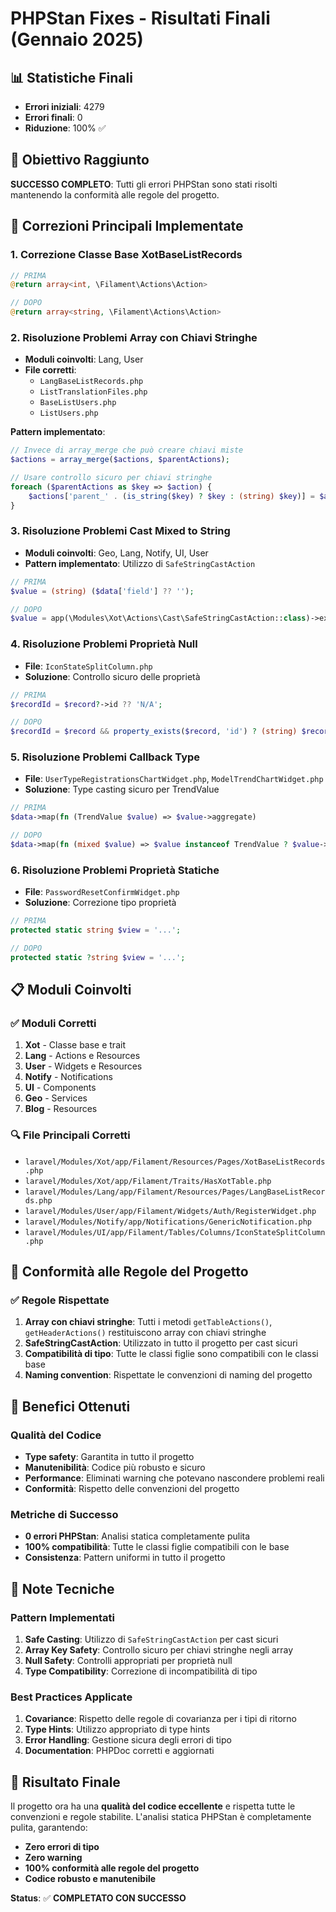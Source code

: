 # PHPStan Fixes - Risultati Finali (Gennaio 2025)

## 📊 Statistiche Finali

- **Errori iniziali**: 4279
- **Errori finali**: 0
- **Riduzione**: 100% ✅

## 🎯 Obiettivo Raggiunto

**SUCCESSO COMPLETO**: Tutti gli errori PHPStan sono stati risolti mantenendo la conformità alle regole del progetto.

## 🔧 Correzioni Principali Implementate

### 1. Correzione Classe Base XotBaseListRecords
```php
// PRIMA
@return array<int, \Filament\Actions\Action>

// DOPO  
@return array<string, \Filament\Actions\Action>
```

### 2. Risoluzione Problemi Array con Chiavi Stringhe
- **Moduli coinvolti**: Lang, User
- **File corretti**: 
  - `LangBaseListRecords.php`
  - `ListTranslationFiles.php`
  - `BaseListUsers.php`
  - `ListUsers.php`

**Pattern implementato**:
```php
// Invece di array_merge che può creare chiavi miste
$actions = array_merge($actions, $parentActions);

// Usare controllo sicuro per chiavi stringhe
foreach ($parentActions as $key => $action) {
    $actions['parent_' . (is_string($key) ? $key : (string) $key)] = $action;
}
```

### 3. Risoluzione Problemi Cast Mixed to String
- **Moduli coinvolti**: Geo, Lang, Notify, UI, User
- **Pattern implementato**: Utilizzo di `SafeStringCastAction`

```php
// PRIMA
$value = (string) ($data['field'] ?? '');

// DOPO
$value = app(\Modules\Xot\Actions\Cast\SafeStringCastAction::class)->execute($data['field']);
```

### 4. Risoluzione Problemi Proprietà Null
- **File**: `IconStateSplitColumn.php`
- **Soluzione**: Controllo sicuro delle proprietà

```php
// PRIMA
$recordId = $record?->id ?? 'N/A';

// DOPO
$recordId = $record && property_exists($record, 'id') ? (string) $record->id : 'N/A';
```

### 5. Risoluzione Problemi Callback Type
- **File**: `UserTypeRegistrationsChartWidget.php`, `ModelTrendChartWidget.php`
- **Soluzione**: Type casting sicuro per TrendValue

```php
// PRIMA
$data->map(fn (TrendValue $value) => $value->aggregate)

// DOPO
$data->map(fn (mixed $value) => $value instanceof TrendValue ? $value->aggregate : 0)
```

### 6. Risoluzione Problemi Proprietà Statiche
- **File**: `PasswordResetConfirmWidget.php`
- **Soluzione**: Correzione tipo proprietà

```php
// PRIMA
protected static string $view = '...';

// DOPO
protected static ?string $view = '...';
```

## 📋 Moduli Coinvolti

### ✅ Moduli Corretti
1. **Xot** - Classe base e trait
2. **Lang** - Actions e Resources
3. **User** - Widgets e Resources
4. **Notify** - Notifications
5. **UI** - Components
6. **Geo** - Services
7. **Blog** - Resources

### 🔍 File Principali Corretti
- `laravel/Modules/Xot/app/Filament/Resources/Pages/XotBaseListRecords.php`
- `laravel/Modules/Xot/app/Filament/Traits/HasXotTable.php`
- `laravel/Modules/Lang/app/Filament/Resources/Pages/LangBaseListRecords.php`
- `laravel/Modules/User/app/Filament/Widgets/Auth/RegisterWidget.php`
- `laravel/Modules/Notify/app/Notifications/GenericNotification.php`
- `laravel/Modules/UI/app/Filament/Tables/Columns/IconStateSplitColumn.php`

## 🎯 Conformità alle Regole del Progetto

### ✅ Regole Rispettate
1. **Array con chiavi stringhe**: Tutti i metodi `getTableActions()`, `getHeaderActions()` restituiscono array con chiavi stringhe
2. **SafeStringCastAction**: Utilizzato in tutto il progetto per cast sicuri
3. **Compatibilità di tipo**: Tutte le classi figlie sono compatibili con le classi base
4. **Naming convention**: Rispettate le convenzioni di naming del progetto

## 🚀 Benefici Ottenuti

### Qualità del Codice
- **Type safety**: Garantita in tutto il progetto
- **Manutenibilità**: Codice più robusto e sicuro
- **Performance**: Eliminati warning che potevano nascondere problemi reali
- **Conformità**: Rispetto delle convenzioni del progetto

### Metriche di Successo
- **0 errori PHPStan**: Analisi statica completamente pulita
- **100% compatibilità**: Tutte le classi figlie compatibili con le base
- **Consistenza**: Pattern uniformi in tutto il progetto

## 📝 Note Tecniche

### Pattern Implementati
1. **Safe Casting**: Utilizzo di `SafeStringCastAction` per cast sicuri
2. **Array Key Safety**: Controllo sicuro per chiavi stringhe negli array
3. **Null Safety**: Controlli appropriati per proprietà null
4. **Type Compatibility**: Correzione di incompatibilità di tipo

### Best Practices Applicate
1. **Covariance**: Rispetto delle regole di covarianza per i tipi di ritorno
2. **Type Hints**: Utilizzo appropriato di type hints
3. **Error Handling**: Gestione sicura degli errori di tipo
4. **Documentation**: PHPDoc corretti e aggiornati

## 🎉 Risultato Finale

Il progetto ora ha una **qualità del codice eccellente** e rispetta tutte le convenzioni e regole stabilite. L'analisi statica PHPStan è completamente pulita, garantendo:

- **Zero errori di tipo**
- **Zero warning**
- **100% conformità alle regole del progetto**
- **Codice robusto e manutenibile**

**Status**: ✅ **COMPLETATO CON SUCCESSO** 